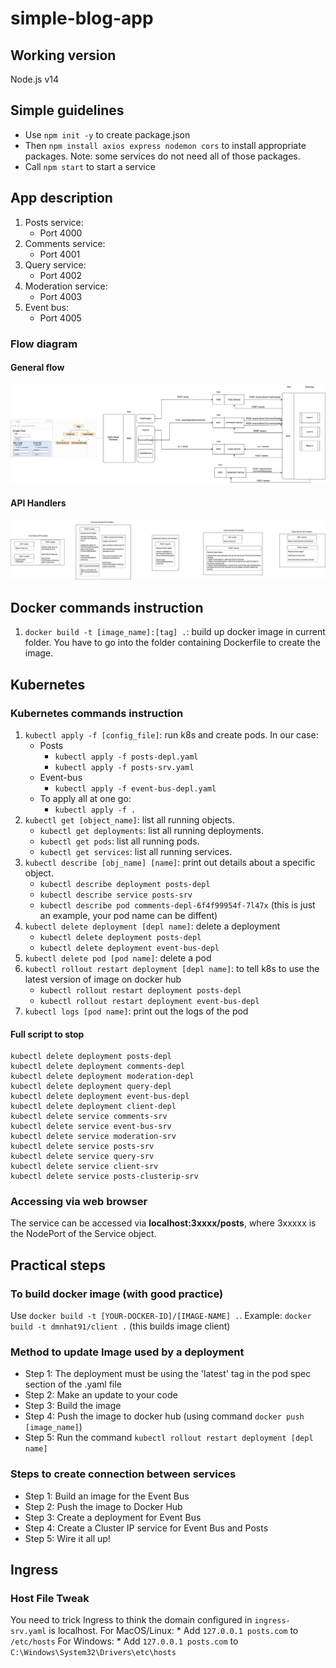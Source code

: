 # simple-blog-app
## Working version
Node.js v14

## Simple guidelines
* Use `npm init -y` to create package.json
* Then `npm install axios express nodemon cors` to install appropriate packages. Note: some services do not need all of those packages.
* Call `npm start` to start a service

## App description
1. Posts service: 
    * Port 4000
2. Comments service: 
    * Port 4001
3. Query service: 
    * Port 4002
4. Moderation service: 
    * Port 4003
5. Event bus: 
    * Port 4005

### Flow diagram
#### General flow
![General Flow](images/GeneralFlow.png)
#### API Handlers
![API Handlers](images/APIHandlers.png)

## Docker commands instruction
1. `docker build -t [image_name]:[tag] .`: build up docker image in current folder. You have to go into the folder containing Dockerfile to create the image.

## Kubernetes
### Kubernetes commands instruction
1. `kubectl apply -f [config_file]`: run k8s and create pods. In our case:
    * Posts
        + `kubectl apply -f posts-depl.yaml`
        + `kubectl apply -f posts-srv.yaml`
    * Event-bus
        + `kubectl apply -f event-bus-depl.yaml`
    * To apply all at one go:
        + `kubectl apply -f .`
2. `kubectl get [object_name]`: list all running objects.
    + `kubectl get deployments`: list all running deployments.
    + `kubectl get pods`: list all running pods.
    + `kubectl get services`: list all running services.
3. `kubectl describe [obj_name] [name]`: print out details about a specific object.
    + `kubectl describe deployment posts-depl`
    + `kubectl describe service posts-srv`
    + `kubectl describe pod comments-depl-6f4f99954f-7l47x` (this is just an example, your pod name can be diffent)
4. `kubectl delete deployment [depl name]`: delete a deployment
    + `kubectl delete deployment posts-depl`
    + `kubectl delete deployment event-bus-depl`
5. `kubectl delete pod [pod name]`: delete a pod
6. `kubectl rollout restart deployment [depl name]`: to tell k8s to use the latest version of image on docker hub
    + `kubectl rollout restart deployment posts-depl`
    + `kubectl rollout restart deployment event-bus-depl`
7. `kubectl logs [pod name]`: print out the logs of the pod

#### Full script to stop
```
kubectl delete deployment posts-depl
kubectl delete deployment comments-depl
kubectl delete deployment moderation-depl
kubectl delete deployment query-depl
kubectl delete deployment event-bus-depl
kubectl delete deployment client-depl
kubectl delete service comments-srv
kubectl delete service event-bus-srv
kubectl delete service moderation-srv
kubectl delete service posts-srv
kubectl delete service query-srv
kubectl delete service client-srv
kubectl delete service posts-clusterip-srv
```


### Accessing via web browser
The service can be accessed via **localhost:3xxxx/posts**, where 3xxxxx is the NodePort of the Service object.

## Practical steps
### To build docker image (with good practice)
Use `docker build -t [YOUR-DOCKER-ID]/[IMAGE-NAME] .`. Example: `docker build -t dmnhat91/client .` (this builds image client)

### Method to update Image used by a deployment
* Step 1: The deployment must be using the 'latest' tag in the pod spec section of the .yaml file
* Step 2: Make an update to your code
* Step 3: Build the image
* Step 4: Push the image to docker hub (using command `docker push [image_name]`)
* Step 5: Run the command `kubectl rollout restart deployment [depl name]`

### Steps to create connection between services
* Step 1: Build an image for the Event Bus
* Step 2: Push the image to Docker Hub
* Step 3: Create a deployment for Event Bus
* Step 4: Create a Cluster IP service for Event Bus and Posts
* Step 5: Wire it all up!

## Ingress
### Host File Tweak
You need to trick Ingress to think the domain configured in `ingress-srv.yaml` is localhost.
For MacOS/Linux:
    * Add `127.0.0.1 posts.com` to `/etc/hosts`
For Windows:
    * Add `127.0.0.1 posts.com` to `C:\Windows\System32\Drivers\etc\hosts`